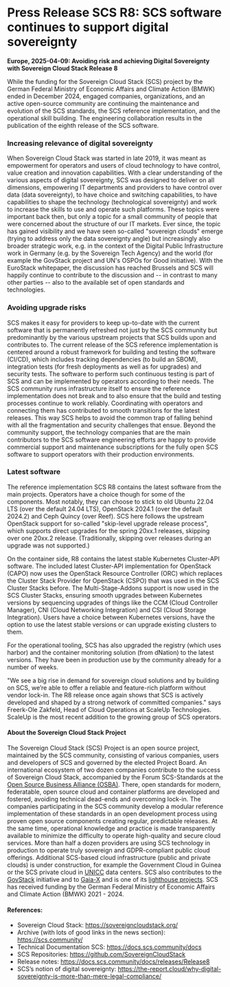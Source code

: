 # Press Release SCS R8: SCS software continues to support digital sovereignty

**Europe, 2025-04-09: Avoiding risk and achieving Digital Sovereignty with Sovereign Cloud Stack Release 8**

While the funding for the Sovereign Cloud Stack (SCS) project by the German Federal Ministry of Economic Affairs and Climate Action (BMWK) ended in December 2024, engaged companies, organizations, and an active open-source community are continuing the maintenance and evolution of the SCS standards, the SCS reference implementation, and the operational skill building. The engineering collaboration results in the publication of the eighth release of the SCS software.

### Increasing relevance of digital sovereignty

When Sovereign Cloud Stack was started in late 2019, it was meant as empowerment for operators and users of cloud technology to have control, value creation and innovation capabilities. With a clear understanding of the various aspects of digital sovereignty, SCS was designed to deliver on all dimensions, empowering IT departments and providers to have control over data (data sovereignty), to have choice and switching capabilities, to have capabilities to shape the technology (technological sovereignty) and work to increase the skills to use and operate such platforms. These topics were important back then, but only a topic for a small community of people that were concerned about the structure of our IT markets. Ever since, the topic has gained visibility and we have seen so-called "sovereign clouds" emerge (trying to address only the data sovereignty angle) but increasingly also broader strategic work, e.g. in the context of the Digital Public Infrastructure work in Germany (e.g. by the Sovereign Tech Agency) and the world (for example the GovStack project and UN's OSPOs for Good initiative). With the EuroStack whitepaper, the discussion has reached Brussels and SCS will happily continue to contribute to the discussion and -- in contrast to many other parties -- also to the available set of open standards and technologies.

### Avoiding upgrade risks

SCS makes it easy for providers to keep up-to-date with the current software that is permanently refreshed not just by the SCS community but predominantly by the various upstream projects that SCS builds upon and contributes to. The current release of the SCS reference implementation is centered around a robust framework for building and testing the software (CI/CD), which includes tracking dependencies (to build an SBOM), integration tests (for fresh deployments as well as for upgrades) and security tests. The software to perform such continuous testing is part of SCS and can be implemented by operators according to their needs. The SCS community runs infrastructure itself to ensure the reference implementation does not break and to also ensure that the build and testing processes continue to work reliably. Coordinating with operators and connecting them has contributed to smooth transitions for the latest releases. This way SCS helps to avoid the common trap of falling behind with all the fragmentation and security challenges that ensue. Beyond the community support, the technology companies that are the main contributors to the SCS software engineering efforts are happy to provide commercial support and maintenance subscriptions for the fully open SCS software to support operators with their production environments.

### Latest software

The reference implementation SCS R8 contains the latest software from the main projects. Operators have a choice though for some of the components. Most notably, they can choose to stick to old Ubuntu 22.04 LTS (over the default 24.04 LTS), OpenStack 2024.1 (over the default 2024.2) and Ceph Quincy (over Reef). SCS here follows the upstream OpenStack support for so-called "skip-level upgrade release process", which supports direct upgrades for the spring 20xx.1 releases, skipping over one 20xx.2  release. (Traditionally, skipping over releases during an upgrade was not supported.)

On the container side, R8 contains the latest stable Kubernetes Cluster-API software. The included latest Cluster-API implementation for OpenStack (CAPO) now uses the OpenStack Resource Controller (ORC) which replaces the Cluster Stack Provider for OpenStack (CSPO) that was used in the SCS Cluster Stacks before. The Multi-Stage-Addons support is now used in the SCS Cluster Stacks, ensuring smooth upgrades between Kubernetes versions by sequencing upgrades of things like the CCM (Cloud Controller Manager), CNI (Cloud Networking Integration) and CSI (Cloud Storage Integration). Users have a choice between Kubernetes versions, have the option to use the latest stable versions or can upgrade existing clusters to them.

For the operational tooling, SCS has also upgraded the registry (which uses harbor) and the container monitoring solution (from dNation) to the latest versions. They have been in production use by the community already for a number of weeks.

"We see a big rise in demand for sovereign cloud solutions and by building on SCS, we’re able to offer a reliable and feature-rich platform without vendor lock-in. The R8 release once again shows that SCS is actively developed and shaped by a strong network of committed companies." says Freerk-Ole Zakfeld, Head of Cloud Operations at ScaleUp Technologies. ScaleUp is the most recent addition to the growing group of SCS operators.

#### About the Sovereign Cloud Stack Project

The Sovereign Cloud Stack (SCS) Project is an open source project, maintained by the SCS community, consisting of various companies, users and developers of SCS and governed by the elected Project Board. An international ecosystem of two dozen companies contribute to the success of Sovereign Cloud Stack, accompanied by the Forum SCS-Standards at the [Open Source Business Alliance (OSBA)](https://osb-alliance.de/). There, open standards for modern, federatable, open source cloud and container platforms are developed and fostered, avoiding technical dead-ends and overcoming lock-in. The companies participating in the SCS community develop a modular reference implementation of these standards in an open development process using proven open source components creating regular, predictable releases. At the same time, operational knowledge and practice is made transparently available to minimize the difficulty to operate high-quality and secure cloud services. More than half a dozen providers are using SCS technology in production to operate truly sovereign and GDPR-compliant public cloud offerings. Additional SCS-based cloud infrastructure (public and private clouds) is under construction, for example the Government Cloud in Guinea or the SCS private cloud in [UNICC](https://www.unicc.org/) data centers. SCS also contributes to the [GovStack](https://www.govstack.global/) initiative and to [Gaia-X](https://gaia-x.eu/) and is one of its [lighthouse projects](https://gaia-x.eu/community/lighthouse-projects/). SCS has received funding by the German Federal Ministry of Economic Affairs and Climate Action (BMWK) 2021 - 2024.

#### References:

- Sovereign Cloud Stack: <https://sovereigncloudstack.org/>
- Archive (with lots of good links in the news section): <https://scs.community/>
- Technical Documentation SCS: <https://docs.scs.community/docs>
- SCS Repositories: <https://github.com/SovereignCloudStack>
- Release notes: <https://docs.scs.community/docs/releases/Release8>
- SCS’s notion of digital sovereignty: <https://the-report.cloud/why-digital-sovereignty-is-more-than-mere-legal-compliance/>

